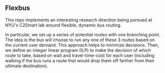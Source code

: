 ## Flexbus
This repo implements an interesting research direction being pursued at NYU's C2Smart lab around flexible, dynamic bus routing.

In particular, we set up a series of potential routes with one branching point. The idea is the bus will choose to run any one of these 3 routes based on the current user demand. This approach helps to minimize decisions. Then, we define an integer linear program (ILP) to make the decision of which route to take, based on wait and travel-time-cost for each user (including walking if the bus runs a route that would drop them off farther from their ultimate destination).
